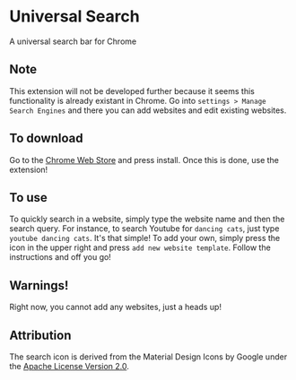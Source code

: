 # Universal Search
A universal search bar for Chrome

## Note
This extension will not be developed further because it seems this functionality is already existant in Chrome. Go into `settings > Manage Search Engines` and there you can add websites and edit existing websites.
## To download
Go to the [Chrome Web Store](https://chrome.google.com/webstore/detail/universal-search/deknpkfddcbiohappodiankifdilkaol?hl=en&gl=US) and press install. Once this is done, use the extension!

## To use
To quickly search in a website, simply type the website name and then the search query. For instance, to search Youtube for `dancing cats`, just type `youtube dancing cats`. It's that simple! To add your own, simply press the icon in the upper right and press `add new website template`. Follow the instructions and off you go!

## Warnings!
Right now, you cannot add any websites, just a heads up!

## Attribution
The search icon is derived from the Material Design Icons by Google under the [Apache License Version 2.0](https://www.apache.org/licenses/LICENSE-2.0.txt).
